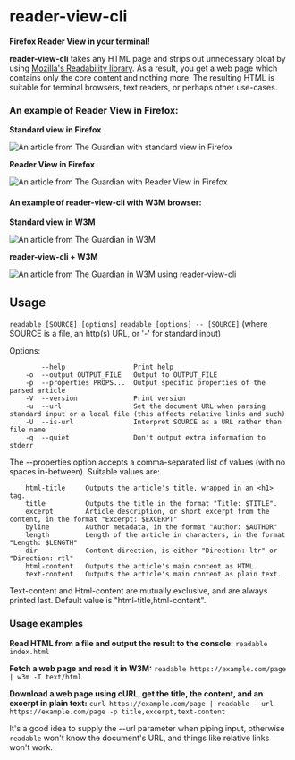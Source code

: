 # reader-view-cli

**Firefox Reader View in your terminal!**

**reader-view-cli** takes any HTML page and strips out unnecessary bloat by using [Mozilla's Readability library](https://github.com/mozilla/readability). As a result, you get a web page which contains only the core content and nothing more. The resulting HTML is suitable for terminal browsers, text readers, or perhaps other use-cases.

### An example of Reader View in Firefox:

**Standard view in Firefox**

![An article from The Guardian with standard view in Firefox](https://i.imgur.com/6xyyShd.png "Standard view in Firefox")

**Reader View in Firefox**

![An article from The Guardian with Reader View in Firefox](https://i.imgur.com/V27OUch.png "Reader View in Firefox")

#### An example of reader-view-cli with W3M browser:

**Standard view in W3M**

![An article from The Guardian in W3M](https://i.imgur.com/kAeCfh1.png "Standard view in W3M")

**reader-view-cli + W3M**

![An article from The Guardian in W3M using reader-view-cli](https://i.imgur.com/KaSY1JS.png "reader-view-cli with W3M")

## Usage

`readable [SOURCE] [options]`
`readable [options] -- [SOURCE]`
(where SOURCE is a file, an http(s) URL, or '-' for standard input)
	
Options:
```
	    --help                 Print help
	-o  --output OUTPUT_FILE   Output to OUTPUT_FILE
	-p  --properties PROPS...  Output specific properties of the parsed article
	-V  --version              Print version
	-u  --url                  Set the document URL when parsing standard input or a local file (this affects relative links and such)
	-U  --is-url               Interpret SOURCE as a URL rather than file name
	-q  --quiet                Don't output extra information to stderr
```

The --properties option accepts a comma-separated list of values (with no spaces in-between). Suitable values are:
```
	html-title     Outputs the article's title, wrapped in an <h1> tag.
	title          Outputs the title in the format "Title: $TITLE".
	excerpt        Article description, or short excerpt from the content, in the format "Excerpt: $EXCERPT"
	byline         Author metadata, in the format "Author: $AUTHOR"
	length         Length of the article in characters, in the format "Length: $LENGTH"
	dir            Content direction, is either "Direction: ltr" or "Direction: rtl"
	html-content   Outputs the article's main content as HTML.
	text-content   Outputs the article's main content as plain text.
```

Text-content and Html-content are mutually exclusive, and are always printed last.
Default value is "html-title,html-content".


### Usage examples

**Read HTML from a file and output the result to the console:**
`readable index.html`

**Fetch a web page and read it in W3M:**
`readable https://example.com/page | w3m -T text/html`

**Download a web page using cURL, get the title, the content, and an excerpt in plain text:**
`curl https://example.com/page | readable --url https://example.com/page -p title,excerpt,text-content`

It's a good idea to supply the --url parameter when piping input, otherwise `readable` won't know the document's URL, and things like relative links won't work.
